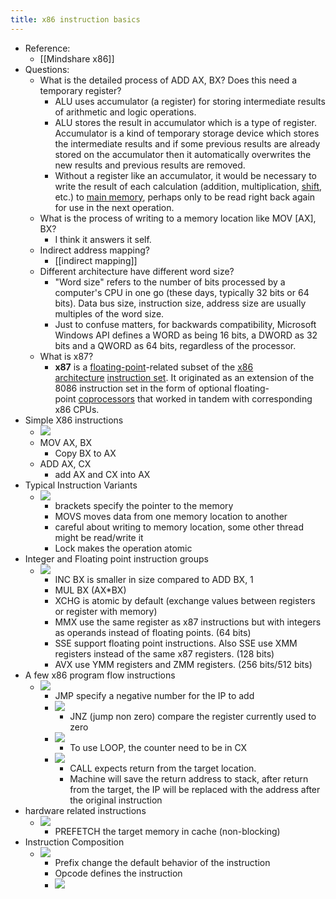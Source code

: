 ```yaml
---
title: x86 instruction basics
---
```

- Reference:
	 - [[Mindshare x86]]
- Questions:
	 - What is the detailed process of ADD AX, BX? Does this need a temporary register?
		 - ALU uses accumulator (a register) for storing intermediate results of arithmetic and logic operations.
		 - ALU stores the result in accumulator which is a type of register. Accumulator is a kind of temporary storage device which stores the intermediate results and if some previous results are already stored on the accumulator then it automatically overwrites the new results and previous results are removed.
		 - Without a register like an accumulator, it would be necessary to write the result of each calculation (addition, multiplication, [shift](https://en.wikipedia.org/wiki/Bitwise_operation#bit_shifts), etc.) to [main memory](https://en.wikipedia.org/wiki/Main_memory), perhaps only to be read right back again for use in the next operation.
	 - What is the process of writing to a memory location like MOV [AX], BX?
		 - I think it answers it self.
	 - Indirect address mapping?
		 - [[indirect mapping]]
	 - Different architecture have different word size?
		 - "Word size" refers to the number of bits processed by a computer's CPU in one go (these days, typically 32 bits or 64 bits). Data bus size, instruction size, address size are usually multiples of the word size.
		 - Just to confuse matters, for backwards compatibility, Microsoft Windows API defines a WORD as being 16 bits, a DWORD as 32 bits and a QWORD as 64 bits, regardless of the processor.
	 - What is x87?
		 - **x87** is a [floating-point](https://en.wikipedia.org/wiki/Floating-point)-related subset of the [x86 architecture](https://en.wikipedia.org/wiki/X86_architecture) [instruction set](https://en.wikipedia.org/wiki/Instruction_set). It originated as an extension of the 8086 instruction set in the form of optional floating-point [coprocessors](https://en.wikipedia.org/wiki/Coprocessor#Intel_coprocessors) that worked in tandem with corresponding x86 CPUs.
- Simple X86 instructions
	 - ![](../assets/Rf-E4Mm7Kq.png)
	 - MOV AX, BX
		 - Copy BX to AX
	 - ADD AX, CX
		 - add AX and CX into AX
- Typical Instruction Variants
	 - ![](../assets/N_CZ4ifzoZ.png)
		 - brackets specify the pointer to the memory
		 - MOVS moves data from one memory location to another
		 - careful about writing to memory location, some other thread might be read/write it
		 - Lock makes the operation atomic
- Integer and Floating point instruction groups
	 - ![](../assets/ZvZkeJKc1x.png)
		 - INC BX is smaller in size compared to ADD BX, 1
		 - MUL BX (AX*BX)
		 - XCHG is atomic by default (exchange values between registers or register with memory)
		 - MMX use the same register as x87 instructions but with integers as operands instead of floating points. (64 bits)
		 - SSE support floating point instructions. Also SSE use XMM registers instead of the same x87 registers. (128 bits)
		 - AVX use YMM registers and ZMM registers. (256 bits/512 bits)
- A few x86 program flow instructions
	 - ![](../assets/QFhIkCUd8z.png)
		 - JMP specify a negative number for the IP to add
		 - ![](../assets/Z4woYHxLdt.png)
			 - JNZ (jump non zero) compare the register currently used to zero
		 - ![](../assets/UW3hZxGJqX.png)
			 - To use LOOP, the counter need to be in CX
		 - ![](../assets/nL1R9_RQ7t.png)
			 - CALL expects return from the target location.
			 - Machine will save the return address to stack, after return from the target, the IP will be replaced with the address after the original instruction
- hardware related instructions
	 - ![](../assets/r0ZNTz0WDW.png)
		 - PREFETCH the target memory in cache (non-blocking)
- Instruction Composition
	 - ![](../assets/bSLHQ6M9jb.png)
		 - Prefix change the default behavior of the instruction
		 - Opcode defines the instruction
		 - ![](../assets/zTlZafBDFg.png)
